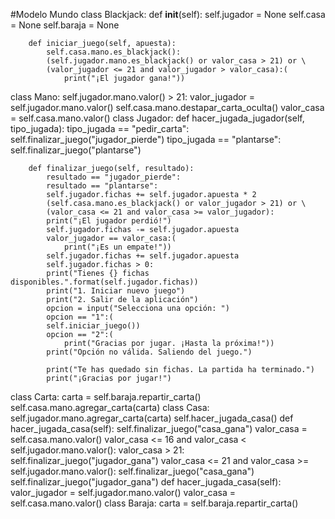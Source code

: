 #Modelo Mundo
class Blackjack:
    def __init__(self):
        self.jugador = None
        self.casa = None
        self.baraja = None

        def iniciar_juego(self, apuesta):
            self.casa.mano.es_blackjack():
            (self.jugador.mano.es_blackjack() or valor_casa > 21) or \
            (valor_jugador <= 21 and valor_jugador > valor_casa):(
                print("¡El jugador gana!"))
class Mano:
    self.jugador.mano.valor() > 21:
    valor_jugador = self.jugador.mano.valor()
    self.casa.mano.destapar_carta_oculta()
    valor_casa = self.casa.mano.valor()
class Jugador:
    def hacer_jugada_jugador(self, tipo_jugada):
        tipo_jugada == "pedir_carta":
        self.finalizar_juego("jugador_pierde")
        tipo_jugada == "plantarse":
        self.finalizar_juego("plantarse")

        def finalizar_juego(self, resultado):
            resultado == "jugador_pierde":
            resultado == "plantarse":
            self.jugador.fichas += self.jugador.apuesta * 2
            (self.casa.mano.es_blackjack() or valor_jugador > 21) or \
            (valor_casa <= 21 and valor_casa >= valor_jugador):
            print("¡El jugador perdió!")
            self.jugador.fichas -= self.jugador.apuesta
            valor_jugador == valor_casa:(
                print("¡Es un empate!"))
            self.jugador.fichas += self.jugador.apuesta
            self.jugador.fichas > 0:
            print("Tienes {} fichas disponibles.".format(self.jugador.fichas))
            print("1. Iniciar nuevo juego")
            print("2. Salir de la aplicación")
            opcion = input("Selecciona una opción: ")
            opcion == "1":(
            self.iniciar_juego())
            opcion == "2":(
                print("Gracias por jugar. ¡Hasta la próxima!"))
            print("Opción no válida. Saliendo del juego.")

            print("Te has quedado sin fichas. La partida ha terminado.")
            print("¡Gracias por jugar!")


class Carta:
    carta = self.baraja.repartir_carta()
    self.casa.mano.agregar_carta(carta)
class Casa:
    self.jugador.mano.agregar_carta(carta)
    self.hacer_jugada_casa()
    def hacer_jugada_casa(self):
        self.finalizar_juego("casa_gana")
        valor_casa = self.casa.mano.valor()
        valor_casa <= 16 and valor_casa < self.jugador.mano.valor():
        valor_casa > 21:
        self.finalizar_juego("jugador_gana")
        valor_casa <= 21 and valor_casa >= self.jugador.mano.valor():
        self.finalizar_juego("casa_gana")
        self.finalizar_juego("jugador_gana")
        def hacer_jugada_casa(self):
            valor_jugador = self.jugador.mano.valor()
            valor_casa = self.casa.mano.valor()
class Baraja:
    carta = self.baraja.repartir_carta()